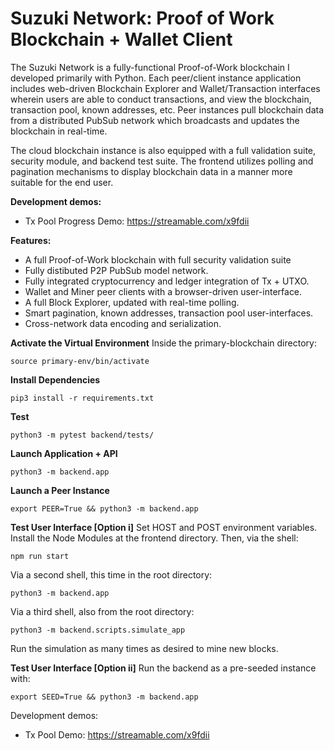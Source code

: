 # Suzuki Network: Proof of Work Blockchain + Wallet Client

The Suzuki Network is a fully-functional Proof-of-Work blockchain I developed primarily with Python. Each peer/client instance 
application includes web-driven Blockchain Explorer and Wallet/Transaction interfaces wherein users are able to conduct transactions,
and view the blockchain, transaction pool, known addresses, etc. Peer instances pull blockchain data from a distributed PubSub network
which broadcasts and updates the blockchain in real-time. 

The cloud blockchain instance is also equipped with a full validation suite, security module, and backend test suite. The frontend utilizes
polling and pagination mechanisms to display blockchain data in a manner more suitable for the end user.

**Development demos:**
- Tx Pool Progress Demo: https://streamable.com/x9fdii

**Features:**
- A full Proof-of-Work blockchain with full security validation suite
- Fully distibuted P2P PubSub model network.
- Fully integrated cryptocurrency and ledger integration of Tx + UTXO.
- Wallet and Miner peer clients with a browser-driven user-interface.
- A full Block Explorer, updated with real-time polling.
- Smart pagination, known addresses, transaction pool user-interfaces.
- Cross-network data encoding and serialization.  

**Activate the Virtual Environment**
Inside the primary-blockchain directory:
```
source primary-env/bin/activate
```
**Install Dependencies**
```
pip3 install -r requirements.txt
```
**Test**
```
python3 -m pytest backend/tests/
```
**Launch Application + API**
```
python3 -m backend.app
```
**Launch a Peer Instance**
```
export PEER=True && python3 -m backend.app
```
**Test User Interface [Option i]**
Set HOST and POST environment variables.
Install the Node Modules at the frontend directory.
Then, via the shell:
```
npm run start
```
Via a second shell, this time in the root directory:
```
python3 -m backend.app
```
Via a third shell, also from the root directory:
```
python3 -m backend.scripts.simulate_app
```
Run the simulation as many times as desired to mine new blocks.

**Test User Interface [Option ii]**
Run the backend as a pre-seeded instance with:
```
export SEED=True && python3 -m backend.app
```

Development demos:
- Tx Pool Demo: https://streamable.com/x9fdii

